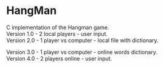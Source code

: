 # HangMan

C implementation of the Hangman game.<br/>
Version 1.0 - 2 local players - user input.<br/>
Version 2.0 - 1 player vs computer - local file with dictionary.<br/>

Version 3.0 - 1 player vs computer - online words dictionary.<br/>
Version 4.0 - 2 players online - user input.<br/>
